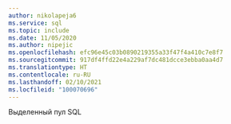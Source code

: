 ```yaml
---
author: nikolapeja6
ms.service: sql
ms.topic: include
ms.date: 11/05/2020
ms.author: nipejic
ms.openlocfilehash: efc96e45c03b0890219355a33f47f4a410c7e8f7
ms.sourcegitcommit: 917df4ffd22e4a229af7dc481dcce3ebba0aa4d7
ms.translationtype: HT
ms.contentlocale: ru-RU
ms.lasthandoff: 02/10/2021
ms.locfileid: "100070696"
---
```

Выделенный пул SQL
